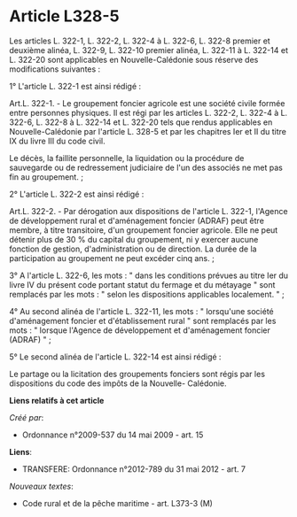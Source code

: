 # Article L328-5

Les articles L. 322-1, L. 322-2, L. 322-4 à L. 322-6, L. 322-8 premier et deuxième alinéa, L. 322-9, L. 322-10 premier
alinéa, L. 322-11 à L. 322-14 et L. 322-20 sont applicables en Nouvelle-Calédonie sous réserve des modifications suivantes : 

1° L'article L. 322-1 est ainsi rédigé : 

Art.L. 322-1. - Le groupement foncier agricole est une société civile formée entre personnes physiques. Il est régi par les
articles L. 322-2, L. 322-4 à L. 322-6, L. 322-8 à L. 322-14 et L. 322-20 tels que rendus applicables en Nouvelle-Calédonie
par l'article L. 328-5 et par les chapitres Ier et II du titre IX du livre III du code civil. 

Le décès, la faillite personnelle, la liquidation ou la procédure de sauvegarde ou de redressement judiciaire de l'un des
associés ne met pas fin au groupement. ; 

2° L'article L. 322-2 est ainsi rédigé : 

Art.L. 322-2. - Par dérogation aux dispositions de l'article L. 322-1, l'Agence de développement rural et d'aménagement
foncier (ADRAF) peut être membre, à titre transitoire, d'un groupement foncier agricole. Elle ne peut détenir plus de 30 % du
capital du groupement, ni y exercer aucune fonction de gestion, d'administration ou de direction. La durée de la
participation au groupement ne peut excéder cinq ans. ; 

3° A l'article L. 322-6, les mots : " dans les conditions prévues au titre Ier du livre IV du présent code portant statut du
fermage et du métayage " sont remplacés par les mots : " selon les dispositions applicables localement. " ; 

4° Au second alinéa de l'article L. 322-11, les mots : " lorsqu'une société d'aménagement foncier et d'établissement rural "
sont remplacés par les mots : " lorsque l'Agence de développement et d'aménagement foncier (ADRAF) " ; 

5° Le second alinéa de l'article L. 322-14 est ainsi rédigé : 

Le partage ou la licitation des groupements fonciers sont régis par les dispositions du code des impôts de la Nouvelle-
Calédonie.

**Liens relatifs à cet article**

_Créé par_:

  - Ordonnance n°2009-537 du 14 mai 2009 - art. 15

**Liens**:

  - TRANSFERE: Ordonnance n°2012-789 du 31 mai 2012 - art. 7

_Nouveaux textes_:

  - Code rural et de la pêche maritime - art. L373-3 (M)
